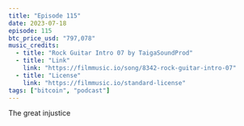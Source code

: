 ```yaml
---
title: "Episode 115"
date: 2023-07-18
episode: 115
btc_price_usd: "797,078"
music_credits:
  - title: "Rock Guitar Intro 07 by TaigaSoundProd"
  - title: "Link"
    link: "https://filmmusic.io/song/8342-rock-guitar-intro-07"
  - title: "License"
    link: "https://filmmusic.io/standard-license"
tags: ["bitcoin", "podcast"]
---
```


The great injustice